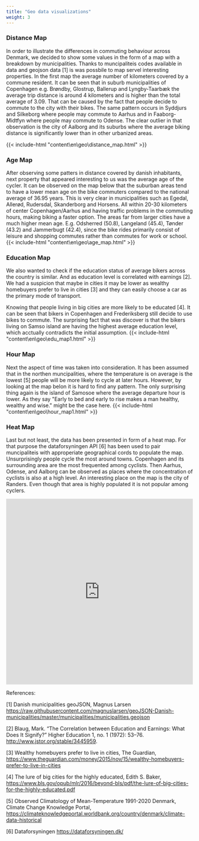 ```yaml
---
title: "Geo data visualizations"
weight: 3
---
```



### Distance Map
In order to illustrate the differences in commuting behaviour across Denmark, we decided to show some values in the form of a map with a breakdown by municipalities. Thanks to muncipaliteis codes available in data and geojson data [1] is was possbile to map servel interesting properties. 
In the first map the average number of kilometers covered by a commune resident. It can be seen that in suburb municipalities of Copenhagen e.g. Brøndby, Glostrup, Ballerup and Lyngby-Taarbæk the average trip distance is around 4 kilometers and is higher than the total average of 3.09. That can be caused by the fact that people decide to commute to the city with their bikes. The same pattern occurs in Syddjurs and Silkeborg where people may commute to Aarhus and in Faaborg-Midtfyn where people may commute to Odense. The clear outlier in that observation is the city of Aalborg and its suburbs where the average biking distance is significantly lower than in other urbanized areas. 

{{< include-html "content\en\geo\distance_map.html" >}}

### Age Map
After observing some patters in distance covered by danish inhabitants, next property that appeared interesting to us was the average age of the cycler. It can be observed on the map below that the suburban areas tend to have a lower mean age on the bike commuters compared to the national average of 36.95 years. This is very clear in municipalities such as Egedal, Allerød, Rudersdal, Skanderborg and Horsens. All within 20-30 kilometers of center Copenhagen/Aarhus and having traffic problems in the commuting hours, making biking a faster option.  The areas far from larger cities have a much higher mean age. E.g. Odsherred (50.8), Langeland (45.4), Tønder (43.2) and Jammerbugt (42.4), since the bike rides primarily consist of leisure and shopping commutes rather than commutes for work or school.
{{< include-html "content\en\geo\age_map.html" >}}

### Education Map
We also wanted to check if the education status of average bikers across the country is similar. And as education level is correlated with earnings [2]. We had a suspicion that maybe in cities it may be lower as wealthy homebuyers prefer to live in cities [3] and they can easily choose a car as the primary mode of transport. 

 Knowing that people living in big cities are more likely to be educated [4]. It can be seen that bikers in Copenhagen and Frederiksberg still decide to use bikes to commute. The surprising fact that was discover is that the bikers living on Samso island are having the highest average education level, which acctually contradicts the initial assumption. 
{{< include-html "content\en\geo\edu_map1.html" >}}


### Hour Map
Next the aspect of time was taken into consideration. It has been assumed that in the northen muncipalities, where the temperature is on average is the lowest [5] people will be more likely to cycle at later hours. However, by looking at the map belon it is hard to find any pattern. The only surprising thing again is the island of Samosoe where the average departure hour is lower. As they say "Early to bed and early to rise makes a man healthy, wealthy and wise." might be the case here.
{{< include-html "content\en\geo\hour_map1.html" >}}
### Heat Map
Last but not least, the data has been presented in form of a heat map. For that purpose the dataforsyningen API [6] has been used to pair muncipaliteis with approperiate geographical cords to populate the map. Unsurprisingly people cycle the most around towns. Copenhagen and its surrounding area are the most frequented among cyclists. Then Aarhus, Odense, and Aalborg can be observed as places where the concentration of cyclists is also at a high level. An interesting place on the map is the city of Randers. Even though that area is highly populated it is not popular among cyclers.

 
<iframe src="https://AndreasPiper.github.io/geo/heat_map1.html"
	sandbox="allow-same-origin allow-scripts"
	width="100%"
	height="500"
	scrolling="no"
	seamless="seamless"
	frameborder="0">
</iframe>

References: 

[1] Danish municipalities geoJSON, Magnus Larsen https://raw.githubusercontent.com/magnuslarsen/geoJSON-Danish-municipalities/master/municipalities/municipalities.geojson

[2] Blaug, Mark. “The Correlation between Education and Earnings: What Does It Signify?” Higher Education 1, no. 1 (1972): 53–76. http://www.jstor.org/stable/3445959.

[3] Wealthy homebuyers prefer to live in cities, The Guardian, https://www.theguardian.com/money/2015/nov/15/wealthy-homebuyers-prefer-to-live-in-cities

[4] The lure of big cities for the highly educated, Edith S. Baker, https://www.bls.gov/opub/mlr/2016/beyond-bls/pdf/the-lure-of-big-cities-for-the-highly-educated.pdf

[5] Observed Climatology of Mean-Temperature 1991-2020 Denmark, Climate Change Knowledge Portal, https://climateknowledgeportal.worldbank.org/country/denmark/climate-data-historical

[6] Dataforsyningen https://dataforsyningen.dk/
